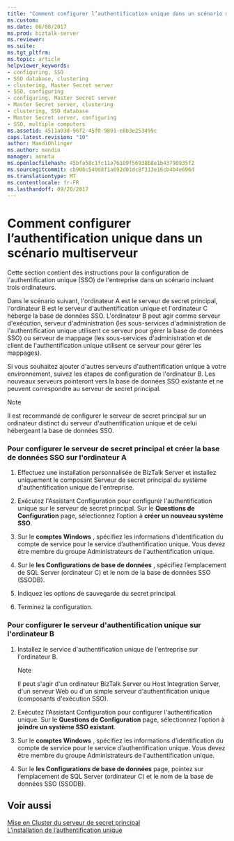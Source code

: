 ```yaml
---
title: "Comment configurer l’authentification unique dans un scénario multiserveur | Documents Microsoft"
ms.custom: 
ms.date: 06/08/2017
ms.prod: biztalk-server
ms.reviewer: 
ms.suite: 
ms.tgt_pltfrm: 
ms.topic: article
helpviewer_keywords:
- configuring, SSO
- SSO database, clustering
- clustering, Master Secret server
- SSO, configuring
- configuring, Master Secret server
- Master Secret server, clustering
- clustering, SSO database
- Master Secret server, configuring
- SSO, multiple computers
ms.assetid: 4511a03d-96f2-45f0-9891-e8b3e253499c
caps.latest.revision: "10"
author: MandiOhlinger
ms.author: mandia
manager: anneta
ms.openlocfilehash: 45bfa58c1fc11a76109f56938b8e1b43790935f2
ms.sourcegitcommit: cb908c540d8f1a692d01dc8f313e16cb4b4e696d
ms.translationtype: MT
ms.contentlocale: fr-FR
ms.lasthandoff: 09/20/2017
---
```

# <a name="how-to-configure-sso-in-a-multicomputer-scenario"></a>Comment configurer l’authentification unique dans un scénario multiserveur
Cette section contient des instructions pour la configuration de l'authentification unique (SSO) de l'entreprise dans un scénario incluant trois ordinateurs.  
  
 Dans le scénario suivant, l'ordinateur A est le serveur de secret principal, l'ordinateur B est le serveur d'authentification unique et l'ordinateur C héberge la base de données SSO. L'ordinateur B peut agir comme serveur d'exécution, serveur d'administration (les sous-services d'administration de l'authentification unique utilisent ce serveur pour gérer la base de données SSO) ou serveur de mappage (les sous-services d'administration et de client de l'authentification unique utilisent ce serveur pour gérer les mappages).  
  
 Si vous souhaitez ajouter d'autres serveurs d'authentification unique à votre environnement, suivez les étapes de configuration de l'ordinateur B. Les nouveaux serveurs pointeront vers la base de données SSO existante et ne peuvent correspondre au serveur de secret principal.  
  
> [!NOTE]
>  Il est recommandé de configurer le serveur de secret principal sur un ordinateur distinct du serveur d'authentification unique et de celui hébergeant la base de données SSO.  
  
### <a name="to-configure-the-master-secret-server-and-create-the-sso-database-on-computer-a"></a>Pour configurer le serveur de secret principal et créer la base de données SSO sur l'ordinateur A  
  
1.  Effectuez une installation personnalisée de BizTalk Server et installez uniquement le composant Serveur de secret principal du système d'authentification unique de l'entreprise.  
  
2.  Exécutez l'Assistant Configuration pour configurer l'authentification unique sur le serveur de secret principal. Sur le **Questions de Configuration** page, sélectionnez l’option à **créer un nouveau système SSO**.  
  
3.  Sur le **comptes Windows** , spécifiez les informations d’identification du compte de service pour le service d’authentification unique. Vous devez être membre du groupe Administrateurs de l'authentification unique.  
  
4.  Sur le **les Configurations de base de données** , spécifiez l’emplacement de SQL Server (ordinateur C) et le nom de la base de données SSO (SSODB).  
  
5.  Indiquez les options de sauvegarde du secret principal.  
  
6.  Terminez la configuration.  
  
### <a name="to-configure-the-sso-server-on-computer-b"></a>Pour configurer le serveur d'authentification unique sur l'ordinateur B  
  
1.  Installez le service d'authentification unique de l'entreprise sur l'ordinateur B.  
  
    > [!NOTE]
    >  Il peut s'agir d'un ordinateur BizTalk Server ou Host Integration Server, d'un serveur Web ou d'un simple serveur d'authentification unique (composants d'exécution SSO).  
  
2.  Exécutez l'Assistant Configuration pour configurer l'authentification unique. Sur le **Questions de Configuration** page, sélectionnez l’option à **joindre un système SSO existant**.  
  
3.  Sur le **comptes Windows** , spécifiez les informations d’identification du compte de service pour le service d’authentification unique. Vous devez être membre du groupe Administrateurs de l'authentification unique.  
  
4.  Sur le **les Configurations de base de données** page, pointez sur l’emplacement de SQL Server (ordinateur C) et le nom de la base de données SSO (SSODB).  
  
## <a name="see-also"></a>Voir aussi  
 [Mise en Cluster du serveur de secret principal](../core/how-to-cluster-the-master-secret-server1.md)   
 [L’installation de l’authentification unique](../core/installing-sso.md)